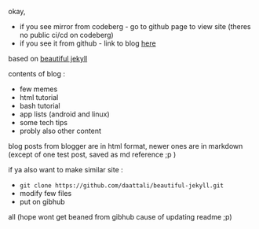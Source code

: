 okay, 
- if you see mirror from codeberg - go to github page to view site (theres no public ci/cd on codeberg)
- if you see it from github - link to blog [here](https://hacknorris-aka-penguin.github.io/)

based on [beautiful jekyll](https://github.com/daattali/beautiful-jekyll)

contents of blog :
- few memes
- html tutorial
- bash tutorial
- app lists (android and linux)
- some tech tips
- probly also other content

blog posts from blogger are in html format, newer ones are in markdown (except of one test post, saved as md reference ;p )

if ya also want to make similar site : 
- `git clone https://github.com/daattali/beautiful-jekyll.git`
- modify few files
- put on gibhub

all (hope wont get beaned from gibhub cause of updating readme ;p)
